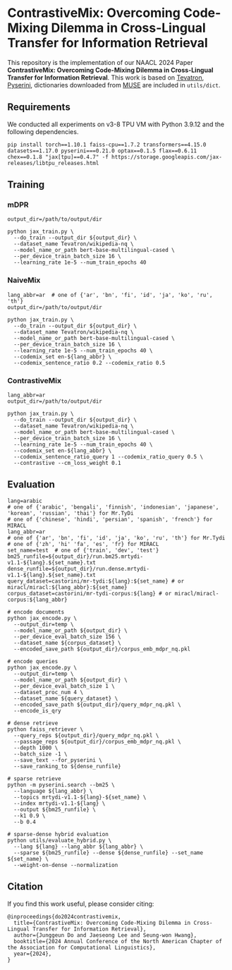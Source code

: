 # ContrastiveMix: Overcoming Code-Mixing Dilemma in Cross-Lingual Transfer for Information Retrieval
This repository is the implementation of our NAACL 2024 Paper **ContrastiveMix: Overcoming Code-Mixing Dilemma in Cross-Lingual Transfer for Information Retrieval**. This work is based on [Tevatron](https://github.com/texttron/tevatron), [Pyserini](https://github.com/castorini/pyserini), dictionaries downloaded from [MUSE](https://github.com/facebookresearch/MUSE) are included in `utils/dict`.



## Requirements
We conducted all experiments on v3-8 TPU VM with Python 3.9.12 and the following dependencies.
```
pip install torch==1.10.1 faiss-cpu==1.7.2 transformers==4.15.0 datasets==1.17.0 pyserini===0.21.0 optax==0.1.5 flax==0.6.11 chex==0.1.8 "jax[tpu]==0.4.7" -f https://storage.googleapis.com/jax-releases/libtpu_releases.html
```

## Training
### mDPR
```
output_dir=/path/to/output/dir

python jax_train.py \
  --do_train --output_dir ${output_dir} \
  --dataset_name Tevatron/wikipedia-nq \
  --model_name_or_path bert-base-multilingual-cased \
  --per_device_train_batch_size 16 \
  --learning_rate 1e-5 --num_train_epochs 40
```

### NaiveMix
```
lang_abbr=ar  # one of {'ar', 'bn', 'fi', 'id', 'ja', 'ko', 'ru', 'th'}
output_dir=/path/to/output/dir

python jax_train.py \
  --do_train --output_dir ${output_dir} \
  --dataset_name Tevatron/wikipedia-nq \
  --model_name_or_path bert-base-multilingual-cased \
  --per_device_train_batch_size 16 \
  --learning_rate 1e-5 --num_train_epochs 40 \
  --codemix_set en-${lang_abbr} \
  --codemix_sentence_ratio 0.2 --codemix_ratio 0.5 
```

### ContrastiveMix
```
lang_abbr=ar
output_dir=/path/to/output/dir

python jax_train.py \
  --do_train --output_dir ${output_dir} \
  --dataset_name Tevatron/wikipedia-nq \
  --model_name_or_path bert-base-multilingual-cased \
  --per_device_train_batch_size 16 \
  --learning_rate 1e-5 --num_train_epochs 40 \
  --codemix_set en-${lang_abbr} \
  --codemix_sentence_ratio_query 1 --codemix_ratio_query 0.5 \
  --contrastive --cm_loss_weight 0.1
```

## Evaluation
```
lang=arabic  
# one of {'arabic', 'bengali', 'finnish', 'indonesian', 'japanese', 'korean', 'russian', 'thai'} for Mr.TyDi
# one of {'chinese', 'hindi', 'persian', 'spanish', 'french'} for MIRACL
lang_abbr=ar
# one of {'ar', 'bn', 'fi', 'id', 'ja', 'ko', 'ru', 'th'} for Mr.Tydi
# one of {'zh', 'hi' 'fa', 'es', 'fr} for MIRACL
set_name=test  # one of {'train', 'dev', 'test'}
bm25_runfile=${output_dir}/run.bm25.mrtydi-v1.1-${lang}.${set_name}.txt
dense_runfile=${output_dir}/run.dense.mrtydi-v1.1-${lang}.${set_name}.txt
query_dataset=castorini/mr-tydi:${lang}:${set_name} # or miracl/miracl:${lang_abbr}:${set_name}
corpus_dataset=castorini/mr-tydi-corpus:${lang} # or miracl/miracl-corpus:${lang_abbr}

# encode documents
python jax_encode.py \
  --output_dir=temp \
  --model_name_or_path ${output_dir} \
  --per_device_eval_batch_size 156 \
  --dataset_name ${corpus_dataset} \
  --encoded_save_path ${output_dir}/corpus_emb_mdpr_nq.pkl

# encode queries
python jax_encode.py \
  --output_dir=temp \
  --model_name_or_path ${output_dir} \
  --per_device_eval_batch_size 1 \
  --dataset_proc_num 4 \
  --dataset_name ${query_dataset} \
  --encoded_save_path ${output_dir}/query_mdpr_nq.pkl \
  --encode_is_qry

# dense retrieve
python faiss_retriever \
  --query_reps ${output_dir}/query_mdpr_nq.pkl \
  --passage_reps ${output_dir}/corpus_emb_mdpr_nq.pkl \
  --depth 1000 \
  --batch_size -1 \
  --save_text --for_pyserini \
  --save_ranking_to ${dense_runfile}

# sparse retrieve
python -m pyserini.search --bm25 \
  --language ${lang_abbr} \
  --topics mrtydi-v1.1-${lang}-${set_name} \
  --index mrtydi-v1.1-${lang} \
  --output ${bm25_runfile} \
  --k1 0.9 \
  --b 0.4

# sparse-dense hybrid evaluation
python utils/evaluate_hybrid.py \
  --lang ${lang} --lang_abbr ${lang_abbr} \
  --sparse ${bm25_runfile} --dense ${dense_runfile} --set_name ${set_name} \
  --weight-on-dense --normalization
```

## Citation
If you find this work useful, please consider citing:
```
@inproceedings{do2024contrastivemix,
  title={ContrastiveMix: Overcoming Code-Mixing Dilemma in Cross-Lingual Transfer for Information Retrieval},
  author={Junggeun Do and Jaeseong Lee and Seung-won Hwang},
  booktitle={2024 Annual Conference of the North American Chapter of the Association for Computational Linguistics},
  year={2024},
}
```
